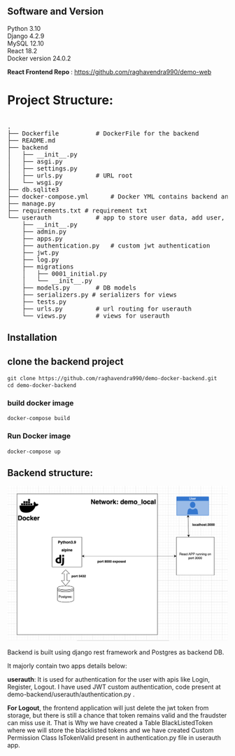
## Software and Version
Python 3.10<br />
Django 4.2.9<br />
MySQL 12.10<br />
React 18.2 <br />
Docker version 24.0.2


<b>React Frontend Repo </b>: https://github.com/raghavendra990/demo-web

# Project Structure:
<pre> 
.
├── Dockerfile 			# DockerFile for the backend
├── README.md
├── backend
│   ├── __init__.py
│   ├── asgi.py
│   ├── settings.py
│   ├── urls.py  		# URL root
│   └── wsgi.py
├── db.sqlite3
├── docker-compose.yml  	# Docker YML contains backend and postgres conf
├── manage.py
├── requirements.txt # requirement txt
└── userauth    		# app to store user data, add user, login, Logout
    ├── __init__.py
    ├── admin.py
    ├── apps.py
    ├── authentication.py  	# custom jwt authentication
    ├── jwt.py
    ├── log.py
    ├── migrations
    │   ├── 0001_initial.py
    │   └── __init__.py
    ├── models.py 		# DB models
    ├── serializers.py # serializers for views 
    ├── tests.py
    ├── urls.py 		# url routing for userauth
    └── views.py  		# views for userauth
</pre>

## Installation
## clone the backend project
	git clone https://github.com/raghavendra990/demo-docker-backend.git
	cd demo-docker-backend
 	
 ### build docker image
	docker-compose build
 ### Run Docker image
 	docker-compose up

## Backend structure: 
![Architecture](/architecture.png)

Backend is built using django rest framework and Postgres as backend DB. 

It majorly contain two apps details below:
	
<b>userauth</b>: It is used for authentication for the user with apis like Login, Register, Logout. I have used JWT custom authentication, code present at demo-backend/userauth/authentication.py .

<b>For Logout</b>, the frontend application will just delete the jwt token from storage, but there is still a chance that token remains valid and the fraudster can miss use it. That is Why we have created a Table BlackListedToken where we will store the blacklisted tokens and we have created Custom Permission Class IsTokenValid present in authentication.py file in userauth app.


